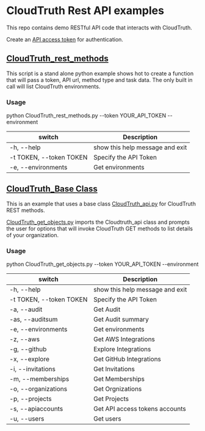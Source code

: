 # CloudTruth Rest API examples
This repo contains demo RESTful API code that interacts with CloudTruth.

Create an [API access token](https://docs.cloudtruth.com/organization-management/access-tokens) for authentication.

## [CloudTruth_rest_methods](https://github.com/cloudtruth-demo/rest-api-examples/blob/main/python/CloudTruth_rest_methods.py)
This script is a stand alone python example shows hot to create a function that will pass a token, API url, method type and task data.  The only built in call will list CloudTruth environments.

### Usage
python CloudTruth_rest_methods.py --token YOUR_API_TOKEN --environment

| switch                   | Description                     |
|--------------------------|---------------------------------|
|  -h, --help              | show this help message and exit |
|  -t TOKEN, --token TOKEN | Specify the API Token           |
|  -e, --environments      | Get environments                |

## [CloudTruth_Base Class](https://github.com/cloudtruth-demo/rest-api-examples/tree/main/python/CloudTruth_OOP)
This is an example that uses a base class [CloudTruth_api.py](https://github.com/cloudtruth-demo/rest-api-examples/blob/main/python/CloudTruth_OOP/CloudTruth_api.py) for CloudTruth REST methods.

[CloudTruth_get_objects.py](https://github.com/cloudtruth-demo/rest-api-examples/blob/main/python/CloudTruth_OOP/CloudTruth_get_objects.py) imports the Cloudtruth_api class and prompts the user for options that will invoke CloudTruth GET methods to list details of your organization.

### Usage
 python CloudTruth_get_objects.py --token YOUR_API_TOKEN --environment

| switch                   | Description                     |
|--------------------------|---------------------------------|
|  -h, --help              | show this help message and exit |
|  -t TOKEN, --token TOKEN | Specify the API Token           |
|  -a, --audit             | Get Audit                       |
|  -as, --auditsum         | Get Audit summary               |
|  -e, --environments      | Get environments                |
|  -z, --aws               | Get AWS Integrations            |
|  -g, --github            | Explore Integrations            |
|  -x, --explore           | Get GitHub Integrations         |
|  -i, --invitations       | Get Invitations                 |
|  -m, --memberships       | Get Memberships                 |
|  -o, --organizations     | Get Orgnizations                |
|  -p, --projects          | Get Projects                    |
|  -s, --apiaccounts       | Get API access tokens accounts  |
|  -u, --users             | Get users                       |
